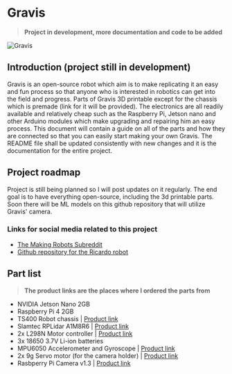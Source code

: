 # Gravis
> **Project in development, more documentation and code to be added**

![Gravis](https://github.com/dimitarbez/Gravis/blob/main/images/gravis2.jpg?raw=true)

## Introduction (project still in development)
Gravis is an open-source robot which aim is to make replicating it an easy and fun process so that anyone who is interested in robotics can get into the field and progress. Parts of Gravis 3D printable except for the chassis which is premade (link for it will be provided). The electronics are all readily available and relatively cheap such as the Raspberry Pi, Jetson nano and other Arduino modules which make upgrading and repairing him an easy process. This document will contain a guide on all of the parts and how they are connected so that you can easily start making your own Gravis. The README file shall be updated consistently with new changes and it is the documentation for the entire project.

## Project roadmap
Project is still being planned so I will post updates on it regularly. The end goal is to have everything open-source, including the 3d printable parts. Soon there will be ML models on this github repository that will utilize Gravis' camera.
  ### Links for social media related to this project ###
  - [The Making Robots Subreddit](https://www.reddit.com/r/makingrobots/)
  - [Github repository for the Ricardo robot](https://github.com/dimitarbez/Ricardo)

## Part list
  > **The product links are the places where I ordered the parts from**
  - NVIDIA Jetson Nano 2GB
  - Raspberry Pi 4 2GB
  - TS400 Robot chassis | [Product link](https://www.aliexpress.com/item/32966785172.html?spm=a2g0o.9042311.0.0.27424c4do5r4TH)
  - Slamtec RPLidar A1M8R6 | [Product link](https://www.dfrobot.com/product-1125.html)
  - 2x L298N Motor controller | [Product link](https://www.aliexpress.com/item/33012645746.html?spm=a2g0o.9042311.0.0.27424c4dGmtTvO)
  - 3x 18650 3.7V Li-ion batteries
  - MPU6050 Accelerometer and Gyroscope | [Product link](https://www.aliexpress.com/item/32340949017.html?spm=a2g0o.productlist.0.0.a95832a5qxBww1&algo_pvid=981da1eb-5f62-4149-9e9a-a396d7ae606d&algo_exp_id=981da1eb-5f62-4149-9e9a-a396d7ae606d-0&pdp_ext_f=%7B%22sku_id%22%3A%2210000000609322940%22%7D&pdp_pi=-1%3B1.16%3B-1%3B-1%40salePrice%3BUSD%3Bsearch-mainSearch)
  - 2x 9g Servo motor (for the camera holder) | [Product link](https://www.aliexpress.com/item/4000903734519.html?spm=a2g0o.productlist.0.0.421a5deaZENHVL&algo_pvid=67ecde94-4cdf-4ab3-bc57-f7a76f9d21d8&algo_exp_id=67ecde94-4cdf-4ab3-bc57-f7a76f9d21d8-1&pdp_ext_f=%7B%22sku_id%22%3A%2212000021325362154%22%7D&pdp_pi=-1%3B5.19%3B-1%3B-1%40salePrice%3BUSD%3Bsearch-mainSearch)
  - Rasbperry Pi Camera v1.3 | [Product link](https://www.aliexpress.com/item/32988983058.html?spm=a2g0o.productlist.0.0.d2c6601dINeh3L&algo_pvid=2dc3068e-94cb-4ead-babf-3f1e0dea7f04&algo_exp_id=2dc3068e-94cb-4ead-babf-3f1e0dea7f04-0&pdp_ext_f=%7B%22sku_id%22%3A%2266896320728%22%7D&pdp_pi=-1%3B4.15%3B-1%3B-1%40salePrice%3BUSD%3Bsearch-mainSearch)
